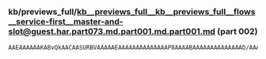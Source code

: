 ### kb/previews_full/kb__previews_full__kb__previews_full__flows__service-first__master-and-slot@guest.har.part073.md.part001.md.part001.md (part 002)

```md
AAEAAAAAAKABvQkAACAASURBVAAAAAEAAAAAAAAAAAAAAP8AAAABAAAAAAAAAAAAAAD/AAAAAAAAAAEAAAAAAAAA/wAAAAAAAAAAAAAAAAAAAQAAAAAAAAAB//8AAAAB
```

```
